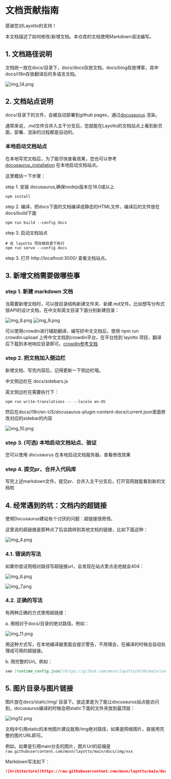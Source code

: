 # 文档贡献指南

感谢您对Layotto的支持！

本文档描述了如何修改/新增文档。本仓库的文档使用Markdown语法编写。

## 1. 文档路径说明

文档统一放在docs/目录下，docs/docs存放文档，docs/blog存放博客，其中docs/i18n存放翻译后的多语言文档。

![img_14.png](/img/development/doc/img_14.png)

## 2. 文档站点说明
docs/目录下的文件，会被自动部署到github pages，通过[docusaurus](https://docusaurus.io/) 渲染。

通常来说，.md文件合并入主干分支后，您就能在Layotto的文档站点上看到新页面，部署、渲染的过程都是自动的。

### 本地启动文档站点
在本地写完文档后，为了能尽快查看效果，您也可以参考 [docusaurus_installation](https://docusaurus.io/docs/installation) 在本地启动文档站点。

这里概括一下步骤：

step 1. 安装 docusaurus,确保nodejs版本在18.0或以上

```shell
npm install 
```

step 2. 编译，把docs下面的文档编译成静态的HTML文件，编译后的文件放在docs/build下面

```shell
npm run build --config docs
```

step 3. 启动文档站点

```shell
# 在 layotto 项目根目录下执行
npm run serve --config docs
```

step 3. 打开 http://localhost:3000/  查看文档站点。

## 3. 新增文档需要做哪些事
### step 1. 新建 markdown 文档
当需要新增文档时，可以按目录结构新建文件夹、新建.md文件。比如想写分布式锁API的设计文档，在中文和英文目录下面分别新建目录：

![img_8.png](/img/development/doc/img_8.png)
![img_9.png](/img/development/doc/img_9.png)

可以使用crowdin进行辅助翻译，编写好中文文档后，使用 npm run crowdin:upload 上传中文文档到crowdin平台，在平台找到 layotto 项目，翻译后下载到本地响应目录即可。[crowdin参考文档](https://docusaurus.io/docs/i18n/crowdin)

### step 2. 把文档加入侧边栏
新增文档、写完内容后，记得更新一下侧边栏哦。

中文侧边栏在 docs/sidebars.js

英文侧边栏在需要执行下：
```shell
npm run write-translations -- --locale en-US
```
然后在docs/i18n/en-US/docusaurus-plugin-content-docs/current.json里面修改对应的sidebar的内容

![img_10.png](/img/development/doc/img_10.png)


### step 3. (可选) 本地启动文档站点、验证
您可以使用 docusaurus 在本地启动文档服务器，查看修改效果

### step 4. 提交pr、合并入代码库
写完上述markdown文件，提交pr、合并入主干分支后，打开官网就能看到新的文档啦

## 4. 经常遇到的坑：文档内的超链接

使用Docusaurus建站有个讨厌的问题：超链接很奇怪。

这里说的超链接是那种点了后会跳转到其他文档的链接，比如下面这种：

![img_4.png](/img/development/doc/img_4.png)

### 4.1. 错误的写法
如果你尝试用相对路径写超链接url，会发现在站点里点击他就会404：

![img_6.png](/img/development/doc/img_6.png)

![img_7.png](/img/development/doc/img_7.png)

### 4.2. 正确的写法

有两种正确的方式使用超链接：

a. 用相对于docs/目录的绝对路径。例如：

![img_11.png](/img/development/doc/img_11.png)

用这种方式写，在本地编译器里面会提示警告，不用理会，在编译的时候会自动处理成可用的超链接。

b. 用完整的Url。例如：

```markdown
see [runtime_config.json](https://github.com/mosn/layotto/blob/main/configs/runtime_config.json):
```

## 5. 图片目录与图片链接
图片放在docs/static/img/ 目录下。放这里是为了能让docusaurus站点能访问到，docusaurus编译的时候会把static下面的文件夹放到最顶层：

![img12.png](/img/development/doc/img_12.png)

文档中引用static的本地图片建议就用/img绝对路径，如果是网络图片，直接用完整的图片URL即可。

例如，如果是引用main分支的图片，图片Url的前缀是`raw.githubusercontent.com/mosn/layotto/main/docs/img/xxx`

Markdown写法如下：

```markdown
![Architecture](https://raw.githubusercontent.com/mosn/layotto/main/docs/img/runtime-architecture.png)
```
